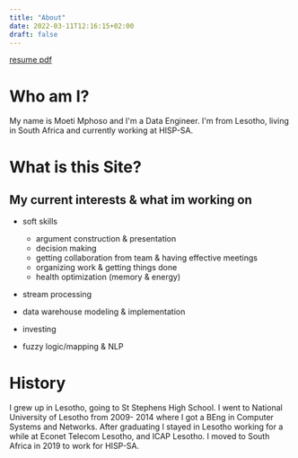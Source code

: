 ```yaml
---
title: "About"
date: 2022-03-11T12:16:15+02:00
draft: false
---
```

[resume pdf](pdflink)

# Who am I?
My name is Moeti Mphoso and I'm a Data Engineer. I'm from Lesotho, living in South Africa and currently working at HISP-SA.

# What is this Site?
## My current interests & what im working on
- soft skills
  - argument construction & presentation
  - decision making
  - getting collaboration from team & having effective meetings
  - organizing work & getting things done
  - health optimization (memory & energy)

- stream processing
- data warehouse modeling & implementation
- investing
- fuzzy logic/mapping & NLP
# History
I grew up in Lesotho, going to St Stephens High School. I went to National University of Lesotho from 2009- 2014 where I got a BEng in Computer Systems and Networks. After graduating I stayed in Lesotho working for a while at Econet Telecom Lesotho, and ICAP Lesotho. I moved to South Africa in 2019 to work for HISP-SA.
